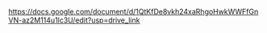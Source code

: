 https://docs.google.com/document/d/1QtKfDe8vkh24xaRhgoHwkWWFfGnVN-az2M114u1lc3U/edit?usp=drive_link
